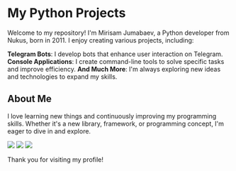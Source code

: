 # My Python Projects

Welcome to my repository! I'm Mirisam Jumabaev, a Python developer from Nukus, born in 2011. I enjoy creating various projects, including:

**Telegram Bots**: I develop bots that enhance user interaction on Telegram.
**Console Applications**: I create command-line tools to solve specific tasks and improve efficiency.
**And Much More**: I'm always exploring new ideas and technologies to expand my skills.

## About Me

I love learning new things and continuously improving my programming skills. Whether it's a new library, framework, or programming concept, I'm eager to dive in and explore.


[<img src="https://img.icons8.com/material-outlined/24/000000/instagram-new.png"/>](https://www.instagram.com/mrxlsw) [<img src="https://img.icons8.com/material-outlined/24/000000/telegram-app.png"/>](https://t.me/mrxlsw_world) [<img src="https://img.icons8.com/material-outlined/24/000000/github.png"/>](https://github.com/mrxlsw) 

Thank you for visiting my profile!
